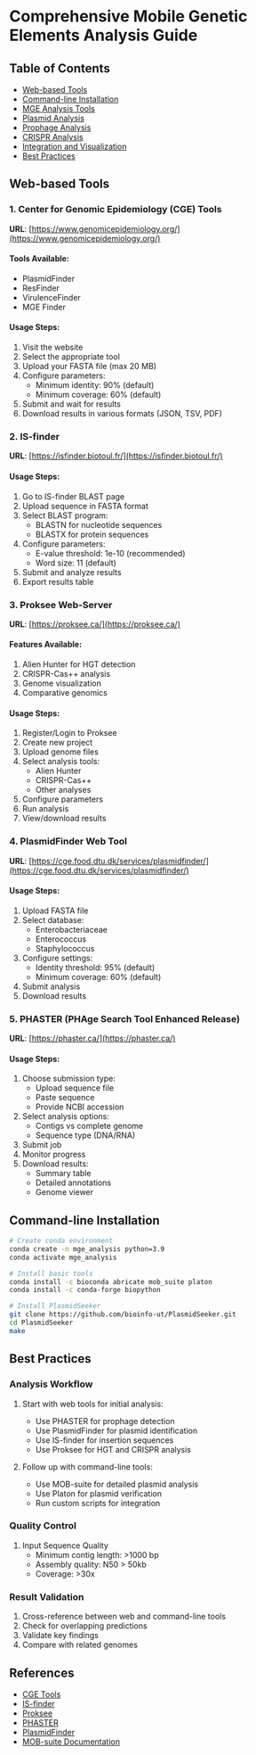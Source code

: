 # Comprehensive Mobile Genetic Elements Analysis Guide

## Table of Contents
- [Web-based Tools](#web-based-tools)
- [Command-line Installation](#command-line-installation)
- [MGE Analysis Tools](#mge-analysis-tools)
- [Plasmid Analysis](#plasmid-analysis)
- [Prophage Analysis](#prophage-analysis)
- [CRISPR Analysis](#crispr-analysis)
- [Integration and Visualization](#integration-and-visualization)
- [Best Practices](#best-practices)

## Web-based Tools

### 1. Center for Genomic Epidemiology (CGE) Tools
**URL**: [https://www.genomicepidemiology.org/](https://www.genomicepidemiology.org/)

#### Tools Available:
- PlasmidFinder
- ResFinder
- VirulenceFinder
- MGE Finder

#### Usage Steps:
1. Visit the website
2. Select the appropriate tool
3. Upload your FASTA file (max 20 MB)
4. Configure parameters:
   - Minimum identity: 90% (default)
   - Minimum coverage: 60% (default)
5. Submit and wait for results
6. Download results in various formats (JSON, TSV, PDF)

### 2. IS-finder
**URL**: [https://isfinder.biotoul.fr/](https://isfinder.biotoul.fr/)

#### Usage Steps:
1. Go to IS-finder BLAST page
2. Upload sequence in FASTA format
3. Select BLAST program:
   - BLASTN for nucleotide sequences
   - BLASTX for protein sequences
4. Configure parameters:
   - E-value threshold: 1e-10 (recommended)
   - Word size: 11 (default)
5. Submit and analyze results
6. Export results table

### 3. Proksee Web-Server
**URL**: [https://proksee.ca/](https://proksee.ca/)

#### Features Available:
1. Alien Hunter for HGT detection
2. CRISPR-Cas++ analysis
3. Genome visualization
4. Comparative genomics

#### Usage Steps:
1. Register/Login to Proksee
2. Create new project
3. Upload genome files
4. Select analysis tools:
   - Alien Hunter
   - CRISPR-Cas++
   - Other analyses
5. Configure parameters
6. Run analysis
7. View/download results

### 4. PlasmidFinder Web Tool
**URL**: [https://cge.food.dtu.dk/services/plasmidfinder/](https://cge.food.dtu.dk/services/plasmidfinder/)

#### Usage Steps:
1. Upload FASTA file
2. Select database:
   - Enterobacteriaceae
   - Enterococcus
   - Staphylococcus
3. Configure settings:
   - Identity threshold: 95% (default)
   - Minimum coverage: 60% (default)
4. Submit analysis
5. Download results

### 5. PHASTER (PHAge Search Tool Enhanced Release)
**URL**: [https://phaster.ca/](https://phaster.ca/)

#### Usage Steps:
1. Choose submission type:
   - Upload sequence file
   - Paste sequence
   - Provide NCBI accession
2. Select analysis options:
   - Contigs vs complete genome
   - Sequence type (DNA/RNA)
3. Submit job
4. Monitor progress
5. Download results:
   - Summary table
   - Detailed annotations
   - Genome viewer

## Command-line Installation

```bash
# Create conda environment
conda create -n mge_analysis python=3.9
conda activate mge_analysis

# Install basic tools
conda install -c bioconda abricate mob_suite platon
conda install -c conda-forge biopython

# Install PlasmidSeeker
git clone https://github.com/bioinfo-ut/PlasmidSeeker.git
cd PlasmidSeeker
make
```

## Best Practices

### Analysis Workflow
1. Start with web tools for initial analysis:
   - Use PHASTER for prophage detection
   - Use PlasmidFinder for plasmid identification
   - Use IS-finder for insertion sequences
   - Use Proksee for HGT and CRISPR analysis

2. Follow up with command-line tools:
   - Use MOB-suite for detailed plasmid analysis
   - Use Platon for plasmid verification
   - Run custom scripts for integration

### Quality Control
1. Input Sequence Quality
   - Minimum contig length: >1000 bp
   - Assembly quality: N50 > 50kb
   - Coverage: >30x

### Result Validation
1. Cross-reference between web and command-line tools
2. Check for overlapping predictions
3. Validate key findings
4. Compare with related genomes

## References
- [CGE Tools](https://www.genomicepidemiology.org/)
- [IS-finder](https://isfinder.biotoul.fr/)
- [Proksee](https://proksee.ca/)
- [PHASTER](https://phaster.ca/)
- [PlasmidFinder](https://cge.food.dtu.dk/services/plasmidfinder/)
- [MOB-suite Documentation](https://github.com/phac-nml/mob-suite)